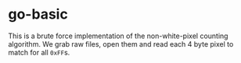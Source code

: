 # go-basic

This is a brute force implementation of the non-white-pixel counting algorithm.  We grab raw files, open them and read each 4 byte pixel to match for all `0xFF`s.

